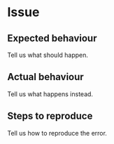 # Issue

## Expected behaviour

Tell us what should happen.

## Actual behaviour

Tell us what happens instead.

## Steps to reproduce

Tell us how to reproduce the error.
